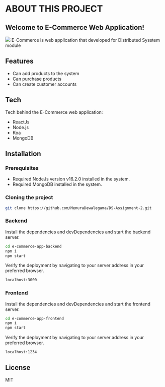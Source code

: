 # ABOUT THIS PROJECT

## Welcome to E-Commerce Web Application!
<a><img src="https://img.shields.io/badge/DS-2021S1__JUNE__WE__05-green"/></a>
E-Commerce is web application that developed for Distributed Sysstem module





## Features

- Can add products to the system
- Can purchase products
- Can create customer accounts



## Tech

Tech behind the E-Commerce web application:

- ReactJs
- Node.js
- Koa
- MongoDB



## Installation

### Prerequisites
- Required NodeJs version v16.2.0 installed in the system.
- Required MongoDB installed in the system.

### Cloning the project
```sh
git clone https://github.com/MenuraDewalegama/DS-Assignment-2.git
```

### Backend

Install the dependencies and devDependencies and start the backend server.

```sh
cd e-commerce-app-backend
npm i
npm start
```

Verify the deployment by navigating to your server address in
your preferred browser.

```sh
localhost:3000
```

### Frontend
Install the dependencies and devDependencies and start the frontend server.

```sh
cd e-commerce-app-frontend
npm i
npm start
```

Verify the deployment by navigating to your server address in
your preferred browser.

```sh
localhost:1234
```

## License

MIT
